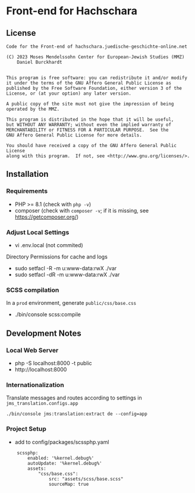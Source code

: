 Front-end for Hachschara
========================
License
-------
    Code for the Front-end of hachschara.juedische-geschichte-online.net

    (C) 2023 Moses Mendelssohn Center for European-Jewish Studies (MMZ)
        Daniel Burckhardt


    This program is free software: you can redistribute it and/or modify
    it under the terms of the GNU Affero General Public License as
    published by the Free Software Foundation, either version 3 of the
    License, or (at your option) any later version.

    A public copy of the site must not give the impression of being
    operated by the MMZ.

    This program is distributed in the hope that it will be useful,
    but WITHOUT ANY WARRANTY; without even the implied warranty of
    MERCHANTABILITY or FITNESS FOR A PARTICULAR PURPOSE.  See the
    GNU Affero General Public License for more details.

    You should have received a copy of the GNU Affero General Public License
    along with this program.  If not, see <http://www.gnu.org/licenses/>.

Installation
------------
### Requirements

- PHP >= 8.1 (check with `php -v`)
- composer (check with `composer -v`; if it is missing, see https://getcomposer.org/)

### Adjust Local Settings

- vi .env.local (not commited)

Directory Permissions for cache and logs

- sudo setfacl -R -m u:www-data:rwX ./var
- sudo setfacl -dR -m u:www-data:rwX ./var

### SCSS compilation
In a `prod` environment, generate `public/css/base.css`

- ./bin/console scss:compile

Development Notes
-----------------
### Local Web Server

- php -S localhost:8000 -t public
- http://localhost:8000

### Internationalization
Translate messages and routes according to settings in
`jms_translation.configs.app`

    ./bin/console jms:translation:extract de --config=app


### Project Setup

- add to config/packages/scssphp.yaml
```
    scssphp:
        enabled: '%kernel.debug%'
        autoUpdate: '%kernel.debug%'
        assets:
            "css/base.css":
                src: "assets/scss/base.scss"
                sourceMap: true
```
